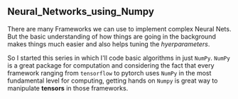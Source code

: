 ## Neural_Networks_using_Numpy

There are many Frameworks we can use to implement complex Neural Nets. But the basic understanding of 
how things are going in the background makes things much easier and also helps tuning the *hyerparameters*.

So I started this series in which I'll code basic algorithms in just `NumPy`. `NumPy` is a great package for computation and 
considering the fact that every framework ranging from `tensorflow` to pytorch uses `NumPy` in the most fundamental 
level for computing, getting hands on `Numpy` is great way to manipulate **tensors** in those frameworks.



